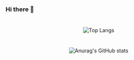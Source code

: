### Hi there 👋
#
<!--
**jungseKim/jungseKim** is a ✨ _special_ ✨ repository because its `README.md` (this file) appears on your GitHub profile.

Here are some ideas to get you started:

- 🔭 I’m currently working on ...
- 🌱 I’m currently learning ...
- 👯 I’m looking to collaborate on ...
- 🤔 I’m looking for help with ...
- 💬 Ask me about ...
- 📫 How to reach me: ...
- 😄 Pronouns: ...
- ⚡ Fun fact: ...
-->
<div align="center">
    
![Top Langs](https://github-readme-stats.vercel.app/api/top-langs/?username=jungseKim&layout=compact&theme=tokyonight)
#
  ![Anurag's GitHub stats](https://github-readme-stats.vercel.app/api?username=jungseKim&show_icons=true&theme=스타일)

</div>

